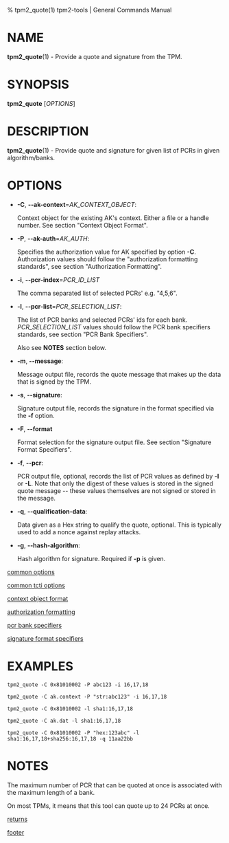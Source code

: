 % tpm2_quote(1) tpm2-tools | General Commands Manual

# NAME

**tpm2_quote**(1) - Provide a quote and signature from the TPM.

# SYNOPSIS

**tpm2_quote** [*OPTIONS*]

# DESCRIPTION

**tpm2_quote**(1) - Provide quote and signature for given list of PCRs in given algorithm/banks.

# OPTIONS

  * **-C**, **\--ak-context**=_AK\_CONTEXT\_OBJECT_:

    Context object for the existing AK's context. Either a file or a handle number.
    See section "Context Object Format".

  * **-P**, **\--ak-auth**=_AK\_AUTH_:

    Specifies the authorization value for AK specified by option **-C**.
    Authorization values should follow the "authorization formatting standards",
    see section "Authorization Formatting".

  * **-i**, **\--pcr-index**=_PCR\_ID\_LIST_

    The comma separated list of selected PCRs' e.g. "4,5,6".

  * **-l**, **\--pcr-list**=_PCR\_SELECTION\_LIST_:

    The list of PCR banks and selected PCRs' ids for each bank.
    _PCR\_SELECTION\_LIST_ values should follow the
    PCR bank specifiers standards, see section "PCR Bank Specifiers".

    Also see **NOTES** section below.

  * **-m**, **\--message**:

    Message output file, records the quote message that makes up the data that
    is signed by the TPM.

  * **-s**, **\--signature**:

    Signature output file, records the signature in the format specified via the **-f**
    option.

  * **-F**, **\--format**

    Format selection for the signature output file. See section "Signature Format Specifiers".

  * **-f**, **\--pcr**:

    PCR output file, optional, records the list of PCR values as defined
    by **-l** or **-L**.  Note that only the digest of these values is stored in the
    signed quote message \-- these values themselves are not signed or
    stored in the message.

  * **-q**, **\--qualification-data**:

    Data given as a Hex string to qualify the  quote, optional. This is typically
    used to add a nonce against replay attacks.

  * **-g**, **\--hash-algorithm**:

    Hash algorithm for signature. Required if **-p** is given.

[common options](common/options.md)

[common tcti options](common/tcti.md)

[context object format](common/ctxobj.md)

[authorization formatting](common/authorizations.md)

[pcr bank specifiers](common/pcr.md)

[signature format specifiers](common/signature.md)

# EXAMPLES

```
tpm2_quote -C 0x81010002 -P abc123 -i 16,17,18

tpm2_quote -C ak.context -P "str:abc123" -i 16,17,18

tpm2_quote -C 0x81010002 -l sha1:16,17,18

tpm2_quote -C ak.dat -l sha1:16,17,18

tpm2_quote -C 0x81010002 -P "hex:123abc" -l sha1:16,17,18+sha256:16,17,18 -q 11aa22bb
```

# NOTES

The maximum number of PCR that can be quoted at once is associated
with the maximum length of a bank.

On most TPMs, it means that this tool can quote up to 24 PCRs
at once.

[returns](common/returns.md)

[footer](common/footer.md)
